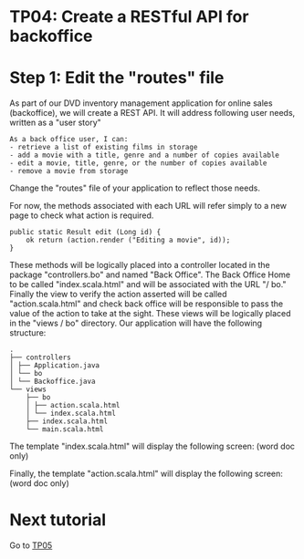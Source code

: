 TP04: Create a RESTful API for backoffice
====

# Step 1: Edit the "routes" file

As part of our DVD inventory management application for online sales (backoffice), we will create a REST API.
It will address following user needs, written as a "user story"

```
As a back office user, I can:
- retrieve a list of existing films in storage
- add a movie with a title, genre and a number of copies available
- edit a movie, title, genre, or the number of copies available
- remove a movie from storage
```

Change the "routes" file of your application to reflect those needs.

For now, the methods associated with each URL will refer simply to a new page to check what action is required.

```
public static Result edit (Long id) {
    ok return (action.render ("Editing a movie", id));
}
```

These methods will be logically placed into a controller located in the package "controllers.bo" and named "Back Office". The Back Office Home to be called "index.scala.html" and will be associated with the URL "/ bo." Finally the view to verify the action asserted will be called "action.scala.html" and check back office will be responsible to pass the value of the action to take at the sight. These views will be logically placed in the "views / bo" directory.
Our application will have the following structure:

```
.
├── controllers
│ ├── Application.java
│ └── bo
│ └── Backoffice.java
└── views
    ├── bo
    │ ├── action.scala.html
    │ └── index.scala.html
    ├── index.scala.html
    └── main.scala.html
```

The template "index.scala.html" will display the following screen: (word doc only)

Finally, the template "action.scala.html" will display the following screen: (word doc only)

Next tutorial
====

Go to [TP05](https://github.com/fmaturel/PlayTraining/tree/master/play_tp05)
